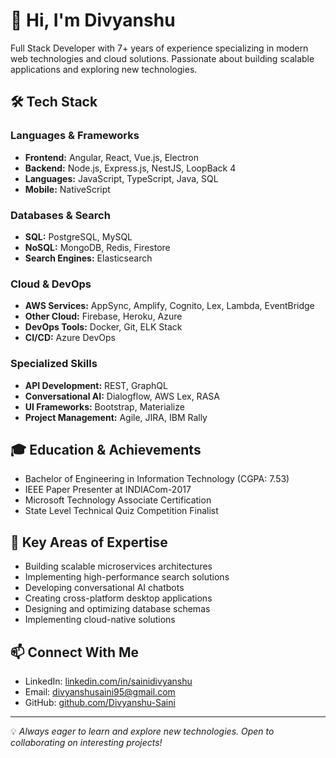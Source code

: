 # 👋 Hi, I'm Divyanshu

Full Stack Developer with 7+ years of experience specializing in modern web technologies and cloud solutions. Passionate about building scalable applications and exploring new technologies.

## 🛠️ Tech Stack

### Languages & Frameworks
- **Frontend:** Angular, React, Vue.js, Electron
- **Backend:** Node.js, Express.js, NestJS, LoopBack 4
- **Languages:** JavaScript, TypeScript, Java, SQL
- **Mobile:** NativeScript

### Databases & Search
- **SQL:** PostgreSQL, MySQL
- **NoSQL:** MongoDB, Redis, Firestore
- **Search Engines:** Elasticsearch

### Cloud & DevOps
- **AWS Services:** AppSync, Amplify, Cognito, Lex, Lambda, EventBridge
- **Other Cloud:** Firebase, Heroku, Azure
- **DevOps Tools:** Docker, Git, ELK Stack
- **CI/CD:** Azure DevOps

### Specialized Skills
- **API Development:** REST, GraphQL
- **Conversational AI:** Dialogflow, AWS Lex, RASA
- **UI Frameworks:** Bootstrap, Materialize
- **Project Management:** Agile, JIRA, IBM Rally

## 🎓 Education & Achievements
- Bachelor of Engineering in Information Technology (CGPA: 7.53)
- IEEE Paper Presenter at INDIACom-2017
- Microsoft Technology Associate Certification
- State Level Technical Quiz Competition Finalist

## 🚀 Key Areas of Expertise
- Building scalable microservices architectures
- Implementing high-performance search solutions
- Developing conversational AI chatbots
- Creating cross-platform desktop applications
- Designing and optimizing database schemas
- Implementing cloud-native solutions

## 📫 Connect With Me
- LinkedIn: [linkedin.com/in/sainidivyanshu](https://linkedin.com/in/sainidivyanshu)
- Email: divyanshusaini95@gmail.com
- GitHub: [github.com/Divyanshu-Saini](https://github.com/Divyanshu-Saini)

---
💡 *Always eager to learn and explore new technologies. Open to collaborating on interesting projects!*
